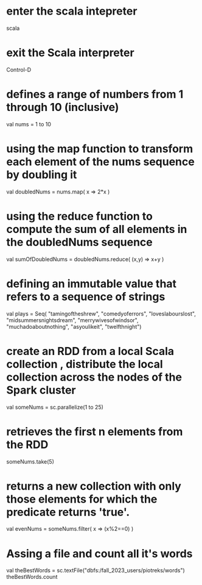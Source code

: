 # enter the scala intepreter
scala

# exit the Scala interpreter
Control-D

# defines a range of numbers from 1 through 10 (inclusive)
val nums = 1 to 10

# using the map function to transform each element of the nums sequence by doubling it
val doubledNums = nums.map( x => 2*x )

# using the reduce function to compute the sum of all elements in the doubledNums sequence
val sumOfDoubledNums = doubledNums.reduce( (x,y) => x+y )

# defining an immutable value that refers to a sequence of strings
val plays = Seq(
    "tamingoftheshrew", "comedyoferrors", "loveslabourslost", "midsummersnightsdream",
    "merrywivesofwindsor", "muchadoaboutnothing", "asyoulikeit", "twelfthnight")
	
# create an RDD from a local Scala collection , distribute the local collection across the nodes of the Spark cluster
val someNums = sc.parallelize(1 to 25)

# retrieves the first n elements from the RDD
someNums.take(5)

# returns a new collection with only those elements for which the predicate returns 'true'.
val evenNums = someNums.filter( x => (x%2==0) )

# Assing a file and count all it's words
val theBestWords = sc.textFile("dbfs:/fall_2023_users/piotreks/words")
theBestWords.count




	
